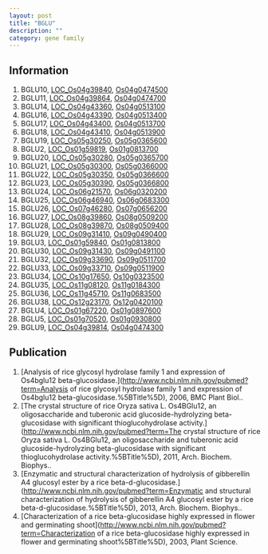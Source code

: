 ```yaml
---
layout: post
title: "BGLU"
description: ""
category: gene family
---
```


## Information
1. BGLU10, [LOC_Os04g39840](http://rice.plantbiology.msu.edu/cgi-bin/ORF_infopage.cgi?orf=LOC_Os04g39840), [Os04g0474500](http://rapdb.dna.affrc.go.jp/viewer/gbrowse_details/irgsp1?name=Os04g0474500)
2. BGLU11, [LOC_Os04g39864](http://rice.plantbiology.msu.edu/cgi-bin/ORF_infopage.cgi?orf=LOC_Os04g39864), [Os04g0474700](http://rapdb.dna.affrc.go.jp/viewer/gbrowse_details/irgsp1?name=Os04g0474700)
3. BGLU14, [LOC_Os04g43360](http://rice.plantbiology.msu.edu/cgi-bin/ORF_infopage.cgi?orf=LOC_Os04g43360), [Os04g0513100](http://rapdb.dna.affrc.go.jp/viewer/gbrowse_details/irgsp1?name=Os04g0513100)
4. BGLU16, [LOC_Os04g43390](http://rice.plantbiology.msu.edu/cgi-bin/ORF_infopage.cgi?orf=LOC_Os04g43390), [Os04g0513400](http://rapdb.dna.affrc.go.jp/viewer/gbrowse_details/irgsp1?name=Os04g0513400)
5. BGLU17, [LOC_Os04g43400](http://rice.plantbiology.msu.edu/cgi-bin/ORF_infopage.cgi?orf=LOC_Os04g43400), [Os04g0513700](http://rapdb.dna.affrc.go.jp/viewer/gbrowse_details/irgsp1?name=Os04g0513700)
6. BGLU18, [LOC_Os04g43410](http://rice.plantbiology.msu.edu/cgi-bin/ORF_infopage.cgi?orf=LOC_Os04g43410), [Os04g0513900](http://rapdb.dna.affrc.go.jp/viewer/gbrowse_details/irgsp1?name=Os04g0513900)
7. BGLU19, [LOC_Os05g30250](http://rice.plantbiology.msu.edu/cgi-bin/ORF_infopage.cgi?orf=LOC_Os05g30250), [Os05g0365600](http://rapdb.dna.affrc.go.jp/viewer/gbrowse_details/irgsp1?name=Os05g0365600)
8. BGLU2, [LOC_Os01g59819](http://rice.plantbiology.msu.edu/cgi-bin/ORF_infopage.cgi?orf=LOC_Os01g59819), [Os01g0813700](http://rapdb.dna.affrc.go.jp/viewer/gbrowse_details/irgsp1?name=Os01g0813700)
9. BGLU20, [LOC_Os05g30280](http://rice.plantbiology.msu.edu/cgi-bin/ORF_infopage.cgi?orf=LOC_Os05g30280), [Os05g0365700](http://rapdb.dna.affrc.go.jp/viewer/gbrowse_details/irgsp1?name=Os05g0365700)
10. BGLU21, [LOC_Os05g30300](http://rice.plantbiology.msu.edu/cgi-bin/ORF_infopage.cgi?orf=LOC_Os05g30300), [Os05g0366000](http://rapdb.dna.affrc.go.jp/viewer/gbrowse_details/irgsp1?name=Os05g0366000)
11. BGLU22, [LOC_Os05g30350](http://rice.plantbiology.msu.edu/cgi-bin/ORF_infopage.cgi?orf=LOC_Os05g30350), [Os05g0366600](http://rapdb.dna.affrc.go.jp/viewer/gbrowse_details/irgsp1?name=Os05g0366600)
12. BGLU23, [LOC_Os05g30390](http://rice.plantbiology.msu.edu/cgi-bin/ORF_infopage.cgi?orf=LOC_Os05g30390), [Os05g0366800](http://rapdb.dna.affrc.go.jp/viewer/gbrowse_details/irgsp1?name=Os05g0366800)
13. BGLU24, [LOC_Os06g21570](http://rice.plantbiology.msu.edu/cgi-bin/ORF_infopage.cgi?orf=LOC_Os06g21570), [Os06g0320200](http://rapdb.dna.affrc.go.jp/viewer/gbrowse_details/irgsp1?name=Os06g0320200)
14. BGLU25, [LOC_Os06g46940](http://rice.plantbiology.msu.edu/cgi-bin/ORF_infopage.cgi?orf=LOC_Os06g46940), [Os06g0683300](http://rapdb.dna.affrc.go.jp/viewer/gbrowse_details/irgsp1?name=Os06g0683300)
15. BGLU26, [LOC_Os07g46280](http://rice.plantbiology.msu.edu/cgi-bin/ORF_infopage.cgi?orf=LOC_Os07g46280), [Os07g0656200](http://rapdb.dna.affrc.go.jp/viewer/gbrowse_details/irgsp1?name=Os07g0656200)
16. BGLU27, [LOC_Os08g39860](http://rice.plantbiology.msu.edu/cgi-bin/ORF_infopage.cgi?orf=LOC_Os08g39860), [Os08g0509200](http://rapdb.dna.affrc.go.jp/viewer/gbrowse_details/irgsp1?name=Os08g0509200)
17. BGLU28, [LOC_Os08g39870](http://rice.plantbiology.msu.edu/cgi-bin/ORF_infopage.cgi?orf=LOC_Os08g39870), [Os08g0509400](http://rapdb.dna.affrc.go.jp/viewer/gbrowse_details/irgsp1?name=Os08g0509400)
18. BGLU29, [LOC_Os09g31410](http://rice.plantbiology.msu.edu/cgi-bin/ORF_infopage.cgi?orf=LOC_Os09g31410), [Os09g0490400](http://rapdb.dna.affrc.go.jp/viewer/gbrowse_details/irgsp1?name=Os09g0490400)
19. BGLU3, [LOC_Os01g59840](http://rice.plantbiology.msu.edu/cgi-bin/ORF_infopage.cgi?orf=LOC_Os01g59840), [Os01g0813800](http://rapdb.dna.affrc.go.jp/viewer/gbrowse_details/irgsp1?name=Os01g0813800)
20. BGLU30, [LOC_Os09g31430](http://rice.plantbiology.msu.edu/cgi-bin/ORF_infopage.cgi?orf=LOC_Os09g31430), [Os09g0491100](http://rapdb.dna.affrc.go.jp/viewer/gbrowse_details/irgsp1?name=Os09g0491100)
21. BGLU32, [LOC_Os09g33690](http://rice.plantbiology.msu.edu/cgi-bin/ORF_infopage.cgi?orf=LOC_Os09g33690), [Os09g0511700](http://rapdb.dna.affrc.go.jp/viewer/gbrowse_details/irgsp1?name=Os09g0511700)
22. BGLU33, [LOC_Os09g33710](http://rice.plantbiology.msu.edu/cgi-bin/ORF_infopage.cgi?orf=LOC_Os09g33710), [Os09g0511900](http://rapdb.dna.affrc.go.jp/viewer/gbrowse_details/irgsp1?name=Os09g0511900)
23. BGLU34, [LOC_Os10g17650](http://rice.plantbiology.msu.edu/cgi-bin/ORF_infopage.cgi?orf=LOC_Os10g17650), [Os10g0323500](http://rapdb.dna.affrc.go.jp/viewer/gbrowse_details/irgsp1?name=Os10g0323500)
24. BGLU35, [LOC_Os11g08120](http://rice.plantbiology.msu.edu/cgi-bin/ORF_infopage.cgi?orf=LOC_Os11g08120), [Os11g0184300](http://rapdb.dna.affrc.go.jp/viewer/gbrowse_details/irgsp1?name=Os11g0184300)
25. BGLU36, [LOC_Os11g45710](http://rice.plantbiology.msu.edu/cgi-bin/ORF_infopage.cgi?orf=LOC_Os11g45710), [Os11g0683500](http://rapdb.dna.affrc.go.jp/viewer/gbrowse_details/irgsp1?name=Os11g0683500)
26. BGLU38, [LOC_Os12g23170](http://rice.plantbiology.msu.edu/cgi-bin/ORF_infopage.cgi?orf=LOC_Os12g23170), [Os12g0420100](http://rapdb.dna.affrc.go.jp/viewer/gbrowse_details/irgsp1?name=Os12g0420100)
27. BGLU4, [LOC_Os01g67220](http://rice.plantbiology.msu.edu/cgi-bin/ORF_infopage.cgi?orf=LOC_Os01g67220), [Os01g0897600](http://rapdb.dna.affrc.go.jp/viewer/gbrowse_details/irgsp1?name=Os01g0897600)
28. BGLU5, [LOC_Os01g70520](http://rice.plantbiology.msu.edu/cgi-bin/ORF_infopage.cgi?orf=LOC_Os01g70520), [Os01g0930800](http://rapdb.dna.affrc.go.jp/viewer/gbrowse_details/irgsp1?name=Os01g0930800)
29. BGLU9, [LOC_Os04g39814](http://rice.plantbiology.msu.edu/cgi-bin/ORF_infopage.cgi?orf=LOC_Os04g39814), [Os04g0474300](http://rapdb.dna.affrc.go.jp/viewer/gbrowse_details/irgsp1?name=Os04g0474300)

## Publication
1. [Analysis of rice glycosyl hydrolase family 1 and expression of Os4bglu12 beta-glucosidase.](http://www.ncbi.nlm.nih.gov/pubmed?term=Analysis of rice glycosyl hydrolase family 1 and expression of Os4bglu12 beta-glucosidase.%5BTitle%5D), 2006, BMC Plant Biol..
2. [The crystal structure of rice Oryza sativa L. Os4BGlu12, an oligosaccharide and tuberonic acid glucoside-hydrolyzing beta-glucosidase with significant thioglucohydrolase activity.](http://www.ncbi.nlm.nih.gov/pubmed?term=The crystal structure of rice Oryza sativa L. Os4BGlu12, an oligosaccharide and tuberonic acid glucoside-hydrolyzing beta-glucosidase with significant thioglucohydrolase activity.%5BTitle%5D), 2011, Arch. Biochem. Biophys..
3. [Enzymatic and structural characterization of hydrolysis of gibberellin A4 glucosyl ester by a rice beta-d-glucosidase.](http://www.ncbi.nlm.nih.gov/pubmed?term=Enzymatic and structural characterization of hydrolysis of gibberellin A4 glucosyl ester by a rice beta-d-glucosidase.%5BTitle%5D), 2013, Arch. Biochem. Biophys..
4. [Characterization of a rice beta-glucosidase highly expressed in flower and germinating shoot](http://www.ncbi.nlm.nih.gov/pubmed?term=Characterization of a rice beta-glucosidase highly expressed in flower and germinating shoot%5BTitle%5D), 2003, Plant Science.


